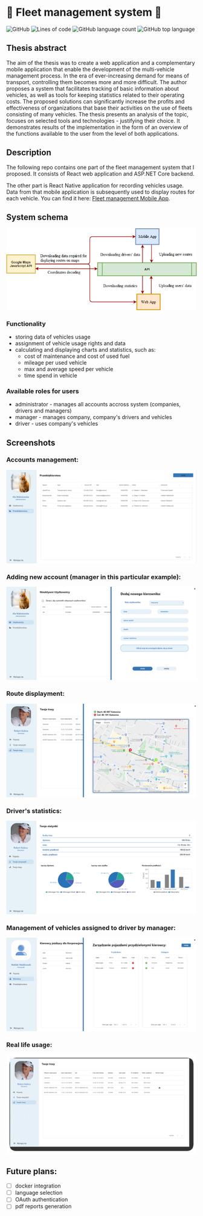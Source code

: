 # :truck: Fleet management system :car:

![GitHub](https://img.shields.io/github/license/mwalasz/Fleet-management-system) 
![Lines of code](https://img.shields.io/tokei/lines/github/mwalasz/Fleet-management-system) 
![GitHub language count](https://img.shields.io/github/languages/count/mwalasz/Fleet-management-system) 
![GitHub top language](https://img.shields.io/github/languages/top/mwalasz/Fleet-management-system)

## Thesis abstract

The aim of the thesis was to create a web application and a complementary mobile application that enable the development of the multi-vehicle management process. In the era of ever-increasing demand for means of transport, controlling them becomes more and more difficult. The author proposes a system that facilitates tracking of basic information about vehicles, as well as tools for keeping statistics related to their operating costs. The proposed solutions can significantly increase the profits and effectiveness of organizations that base their activities on the use of fleets consisting of many vehicles. The thesis presents an analysis of the topic, focuses on selected tools and technologies - justifying their choice. It demonstrates results of the implementation in the form of an overview of the functions available to the user from the level of both applications. 

## Description

The following repo contains one part of the fleet management system that I proposed. 
It consists of React web application and ASP.NET Core backend. 

The other part is React Native application for recording vehicles usage. Data from that mobile application is subsequently used to display routes for each vehicle. You can find it here: [Fleet management Mobile App](https://github.com/mwalasz/Fleet-management-system-mobile).

## System schema
![schema](/readme/system_schema.png)

### Functionality
- storing data of vehicles usage
- assignment of vehicle usage rights and data
- calculating and displaying charts and statistics, such as:
  - cost of maintenance and cost of used fuel
  - mileage per used vehicle
  - max and average speed per vehicle
  - time spend in vehicle

### Available roles for users
- administrator - manages all accounts accross system (companies, drivers and managers)
- manager - manages company, company's drivers and vehicles
- driver - uses company's vehicles

## Screenshots

### Accounts management:
![accounts management](/readme/admin_companies.png)

### Adding new account (manager in this particular example):
![new account](/readme/admin_add_manager.png)

### Route displayment:
![route](/readme/driver_map.png)

### Driver's statistics:
![statistics](/readme/driver_stats.png)

### Management of vehicles assigned to driver by manager:
![vehicles_management](/readme/drivers_vehicles_assignement.png)

### Real life usage:
![usage](/readme/real_usage.gif)


## Future plans: 
- [ ]  docker integration
- [ ]  language selection
- [ ]  OAuth authentication
- [ ]  pdf reports generation
